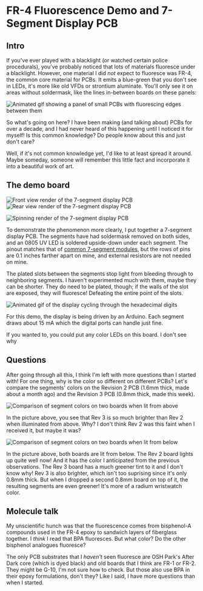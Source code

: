 # FR-4 Fluorescence Demo and 7-Segment Display PCB

## Intro

If you've ever played with a blacklight (or watched certain police procedurals), you've probably noticed that lots of materials fluoresce under a blacklight. However, one material I did *not* expect to fluoresce was FR-4, the common core material for PCBs. It emits a blue-green that you don't see in LEDs, it's more like old VFDs or strontium aluminate. You'll only see it on areas without soldermask, like the lines in-between boards on these panels:

![Animated gif showing a panel of small PCBs with fluorescing edges between them](img/glow.gif)

So what's going on here? I have been making (and talking about) PCBs for over a decade, and I had never heard of this happening until I noticed it for myself! Is this common knowledge? Do people know about this and just don't care?

Well, if it's not common knowledge yet, I'd like to at least spread it around. Maybe someday, someone will remember this little fact and incorporate it into a beautiful work of art.

## The demo board

![Front view render of the 7-segment display PCB](img/front.png)
![Rear view render of the 7-segment display PCB](img/back.png)

![Spinning render of the 7-segment display PCB](img/spin.gif)

To demonstrate the phenomenon more clearly, I put together a 7-segment display PCB. The segments have had soldermask removed on both sides, and an 0805 UV LED is soldered upside-down under each segment. The pinout matches that of [common 7-segment modules](https://www.sparkfun.com/products/8546), but the rows of pins are 0.1 inches farther apart on mine, and external resistors are not needed on mine.

The plated slots between the segments stop light from bleeding through to neighboring segments. I haven't experimented much with them, maybe they can be shorter. They do need to be plated, though; if the walls of the slot are exposed, they will fluoresce! Defeating the entire point of the slots.

![Animated gif of the display cycling through the hexadecimal digits](img/count.gif)

For this demo, the display is being driven by an Arduino. Each segment draws about 15 mA which the digital ports can handle just fine.

If you wanted to, you could put any color LEDs on this board. I don't see why 

## Questions

After going through all this, I think I'm left with more questions than I started with! For one thing, why is the color so different on different PCBs? Let's compare the segments' colors on the Revision 2 PCB (1.6mm thick, made about a month ago) and the Revision 3 PCB (0.8mm thick, made this week).

![Comparison of segment colors on two boards when lit from above](img/fromabove.jpg)

In the picture above, you see that Rev 3 is so much brighter than Rev 2 when illuminated from above. Why? I don't think Rev 2 was this faint when I received it, but maybe it was?

![Comparison of segment colors on two boards when lit from below](img/colors.jpg)

In the picture above, both boards are lit from below. The Rev 2 board lights up quite well now! And it has the color I anticipated from the previous observations. The Rev 3 board has a much greener tint to it and I don't know why! Rev 3 is also brighter, which isn't too suprising since it's only 0.8mm thick. But when I dropped a second 0.8mm board on top of it, the resulting segments are even greener! It's more of a radium wristwatch color.

## Molecule talk

My unscientific hunch was that the fluorescence comes from bisphenol-A compounds used in the FR-4 epoxy to sandwich layers of fiberglass together. I *think* I read that BPA fluoresces. But what color? Do the other bisphenol analogues fluoresce?

The only PCB substrates that I *haven't* seen fluoresce are OSH Park's After Dark core (which is dyed black) and old boards that I think are FR-1 or FR-2. They might be G-10, I'm not sure how to check. But those also use BPA in their epoxy formulations, don't they? Like I said, I have more questions than when I started.